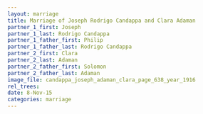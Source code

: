```yaml
---
layout: marriage
title: Marriage of Joseph Rodrigo Candappa and Clara Adaman
partner_1_first: Joseph
partner_1_last: Rodrigo Candappa
partner_1_father_first: Philip
partner_1_father_last: Rodrigo Candappa
partner_2_first: Clara
partner_2_last: Adaman
partner_2_father_first: Solomon
partner_2_father_last: Adaman
image_file: candappa_joseph_adaman_clara_page_638_year_1916
rel_trees:
date: 8-Nov-15
categories: marriage
---
```


